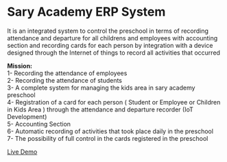 # Sary Academy ERP System

It is an integrated system to control the preschool in terms of recording attendance and departure for all childrens and employees with accounting section and recording cards for each person by integration with a device designed through the Internet of things to record all activities that occurred

<b>Mission:</b><br>
1- Recording the attendance of employees<br>
2- Recording the attendance of students<br>
3- A complete system for managing the kids area in sary academy preschool<br>
4- Registration of a card for each person ( Student or Employee or Children in Kids Area ) through the attendance and departure recorder (IoT Development)<br>
5- Accounting Section<br>
6- Automatic recording of activities that took place daily in the preschool<Br>
7- The possibility of full control in the cards registered in the preschool<bR>

  <a href="https://erp.saryacademy.com" target="_blank">Live Demo</a>
